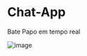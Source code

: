 # Chat-App

Bate Papo em tempo real 

![image](https://github.com/AndreOn04/Chat-App/assets/128987696/ae5ca6bb-7c33-4b35-822e-e6af944f18d3)

